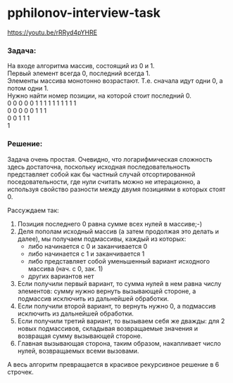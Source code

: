 # pphilonov-interview-task

https://youtu.be/rRRyd4pYHRE  

### Задача:
На входе алгоритма массив, состоящий из 0 и 1.  
Первый элемент всегда 0, последний всегда 1.  
Элементы массива монотонно возрастают. Т.е. сначала идут одни 0, а потом одни 1.  
Нужно найти номер позиции, на которой стоит последний 0.  
0 0 0 0 0 1 1 1 1 1 1 1 1 1 1  
0 0 0 0 0 1 1 1  
0 0 1 1 1  
1  

### Решение:
Задача очень простая. Очевидно, что логарифмическая сложность здесь достаточна, поскольку исходная
последовательность представляет собой как бы частный случай отсортированной поседовательности, где
нули считать можно не итерационно, а используя свойство разности между двумя позициями в которых
стоят 0.

Рассуждаем так:
1. Позиция последнего 0 равна сумме всех нулей в массиве;-)
2. Деля пополам исходный массив (а затем продолжая это делать и далее), мы получаем подмассивы, 
каждый из которых:
    - либо начинается с 0 и заканчивается 0
    - либо начинается с 1 и заканчивается 1
    - либо представляет собой уменьшенный вариант исходного массива (нач. с 0, зак. 1)
    - других вариантов нет
3. Если получили первый вариант, то сумма нулей в нем равна числу элементов: сумму нужно вернуть 
вызывающей стороне, а подмассив исключить из дальнейшей обработки.
4. Если получили второй вариант, то вернуть нужно 0, а подмассив исключить из дальнейшей обработки.
5. Если получили третий вариант, то вызываем себя же дважды: для 2 новых подмассивов, складывая
возвращаемые значения и возвращая сумму вызывающей стороне.
6. Главная вызывающая сторона, таким образом, накапливает число нулей, возвращаемых всеми вызовами.

А весь алгоритм превращается в красивое рекурсивное решение в 6 строчек.
